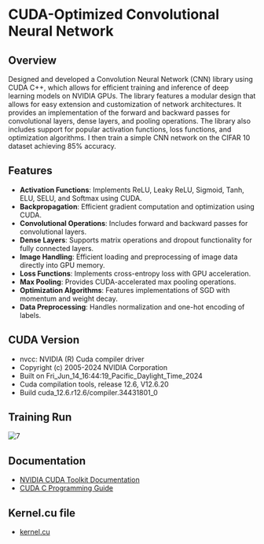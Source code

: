 # CUDA-Optimized Convolutional Neural Network

## Overview
Designed and developed a Convolution Neural Network (CNN) library using CUDA C++, which allows for efficient training and inference of deep learning models on NVIDIA GPUs. The library features a modular design that allows for easy extension and customization of network architectures. It provides an implementation of the forward and backward passes for convolutional layers, dense layers, and pooling operations. The library also includes support for popular activation functions, loss functions, and optimization algorithms. I then train a simple CNN network on the CIFAR 10 dataset achieving 85% accuracy.

## Features
- **Activation Functions**: Implements ReLU, Leaky ReLU, Sigmoid, Tanh, ELU, SELU, and Softmax using CUDA.
- **Backpropagation**: Efficient gradient computation and optimization using CUDA.
- **Convolutional Operations**: Includes forward and backward passes for convolutional layers.
- **Dense Layers**: Supports matrix operations and dropout functionality for fully connected layers.
- **Image Handling**: Efficient loading and preprocessing of image data directly into GPU memory.
- **Loss Functions**: Implements cross-entropy loss with GPU acceleration.
- **Max Pooling**: Provides CUDA-accelerated max pooling operations.
- **Optimization Algorithms**: Features implementations of SGD with momentum and weight decay.
- **Data Preprocessing**: Handles normalization and one-hot encoding of labels.

## CUDA Version
- nvcc: NVIDIA (R) Cuda compiler driver
- Copyright (c) 2005-2024 NVIDIA Corporation
- Built on Fri_Jun_14_16:44:19_Pacific_Daylight_Time_2024
- Cuda compilation tools, release 12.6, V12.6.20
- Build cuda_12.6.r12.6/compiler.34431801_0


## Training Run
![7](https://github.com/user-attachments/assets/f601748f-51ea-4ad9-968a-fc6d8862fd5b)


## Documentation
- [NVIDIA CUDA Toolkit Documentation](https://docs.nvidia.com/cuda/index.html)
- [CUDA C Programming Guide](https://docs.nvidia.com/cuda/cuda-c-programming-guide/index.html)

## Kernel.cu file
- [kernel.cu](https://github.com/SartajBhuvaji/Cuda/blob/main/Neural%20Net/Cuda%20Advanced/kernel.cu)